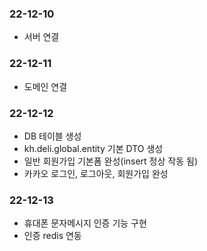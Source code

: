 ### 22-12-10
- 서버 연결
### 22-12-11
- 도메인 연결
### 22-12-12
- DB 테이블 생성
- kh.deli.global.entity 기본 DTO 생성
- 일반 회원가입 기본폼 완성(insert 정상 작동 됨)
- 카카오 로그인, 로그아웃, 회원가입 완성
### 22-12-13
- 휴대폰 문자메시지 인증 기능 구현
- 인증 redis 연동